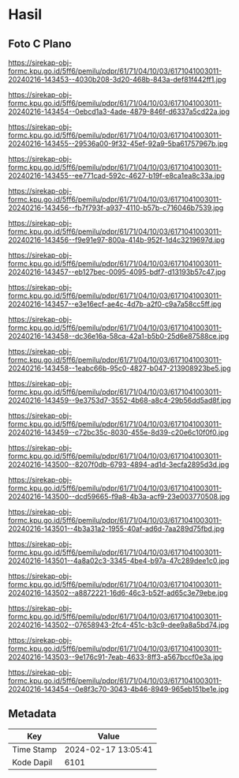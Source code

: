 # Hasil

## Foto C Plano

https://sirekap-obj-formc.kpu.go.id/5ff6/pemilu/pdpr/61/71/04/10/03/6171041003011-20240216-143453--4030b208-3d20-468b-843a-def81f442ff1.jpg

https://sirekap-obj-formc.kpu.go.id/5ff6/pemilu/pdpr/61/71/04/10/03/6171041003011-20240216-143454--0ebcd1a3-4ade-4879-846f-d6337a5cd22a.jpg

https://sirekap-obj-formc.kpu.go.id/5ff6/pemilu/pdpr/61/71/04/10/03/6171041003011-20240216-143455--29536a00-9f32-45ef-92a9-5ba61757967b.jpg

https://sirekap-obj-formc.kpu.go.id/5ff6/pemilu/pdpr/61/71/04/10/03/6171041003011-20240216-143455--ee771cad-592c-4627-b19f-e8ca1ea8c33a.jpg

https://sirekap-obj-formc.kpu.go.id/5ff6/pemilu/pdpr/61/71/04/10/03/6171041003011-20240216-143456--fb7f793f-a937-4110-b57b-c716046b7539.jpg

https://sirekap-obj-formc.kpu.go.id/5ff6/pemilu/pdpr/61/71/04/10/03/6171041003011-20240216-143456--f9e91e97-800a-414b-952f-1d4c3219697d.jpg

https://sirekap-obj-formc.kpu.go.id/5ff6/pemilu/pdpr/61/71/04/10/03/6171041003011-20240216-143457--eb127bec-0095-4095-bdf7-d13193b57c47.jpg

https://sirekap-obj-formc.kpu.go.id/5ff6/pemilu/pdpr/61/71/04/10/03/6171041003011-20240216-143457--e3e16ecf-ae4c-4d7b-a2f0-c9a7a58cc5ff.jpg

https://sirekap-obj-formc.kpu.go.id/5ff6/pemilu/pdpr/61/71/04/10/03/6171041003011-20240216-143458--dc36e16a-58ca-42a1-b5b0-25d6e87588ce.jpg

https://sirekap-obj-formc.kpu.go.id/5ff6/pemilu/pdpr/61/71/04/10/03/6171041003011-20240216-143458--1eabc66b-95c0-4827-b047-213908923be5.jpg

https://sirekap-obj-formc.kpu.go.id/5ff6/pemilu/pdpr/61/71/04/10/03/6171041003011-20240216-143459--9e3753d7-3552-4b68-a8c4-29b56dd5ad8f.jpg

https://sirekap-obj-formc.kpu.go.id/5ff6/pemilu/pdpr/61/71/04/10/03/6171041003011-20240216-143459--c72bc35c-8030-455e-8d39-c20e6c10f0f0.jpg

https://sirekap-obj-formc.kpu.go.id/5ff6/pemilu/pdpr/61/71/04/10/03/6171041003011-20240216-143500--8207f0db-6793-4894-ad1d-3ecfa2895d3d.jpg

https://sirekap-obj-formc.kpu.go.id/5ff6/pemilu/pdpr/61/71/04/10/03/6171041003011-20240216-143500--dcd59665-f9a8-4b3a-acf9-23e003770508.jpg

https://sirekap-obj-formc.kpu.go.id/5ff6/pemilu/pdpr/61/71/04/10/03/6171041003011-20240216-143501--4b3a31a2-1955-40af-ad6d-7aa289d75fbd.jpg

https://sirekap-obj-formc.kpu.go.id/5ff6/pemilu/pdpr/61/71/04/10/03/6171041003011-20240216-143501--4a8a02c3-3345-4be4-b97a-47c289dee1c0.jpg

https://sirekap-obj-formc.kpu.go.id/5ff6/pemilu/pdpr/61/71/04/10/03/6171041003011-20240216-143502--a8872221-16d6-46c3-b52f-ad65c3e79ebe.jpg

https://sirekap-obj-formc.kpu.go.id/5ff6/pemilu/pdpr/61/71/04/10/03/6171041003011-20240216-143502--07658943-2fc4-451c-b3c9-dee9a8a5bd74.jpg

https://sirekap-obj-formc.kpu.go.id/5ff6/pemilu/pdpr/61/71/04/10/03/6171041003011-20240216-143503--9e176c91-7eab-4633-8ff3-a567bccf0e3a.jpg

https://sirekap-obj-formc.kpu.go.id/5ff6/pemilu/pdpr/61/71/04/10/03/6171041003011-20240216-143454--0e8f3c70-3043-4b46-8949-965eb151be1e.jpg


## Metadata

| Key        | Value               |
| ---------- | ------------------- |
| Time Stamp | 2024-02-17 13:05:41 |
| Kode Dapil | 6101                |



